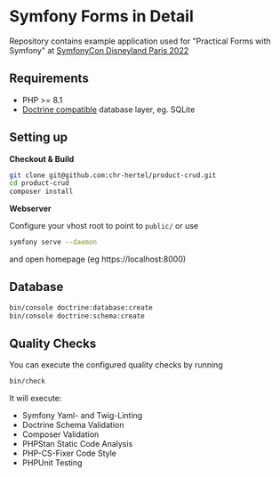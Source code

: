 # Symfony Forms in Detail

Repository contains example application used for "Practical Forms with Symfony" at [SymfonyCon Disneyland Paris 2022](https://live.symfony.com/2022-paris-con/)

## Requirements

* PHP >= 8.1
* [Doctrine compatible](https://www.doctrine-project.org/projects/doctrine-dbal/en/3.4/reference/introduction.html#introduction) database layer, eg. SQLite

## Setting up

**Checkout & Build** 

```bash
git clone git@github.com:chr-hertel/product-crud.git
cd product-crud
composer install
```

**Webserver**

Configure your vhost root to point to `public/` or use  

```bash
symfony serve --daemon
```

and open homepage (eg https://localhost:8000)

## Database

```bash
bin/console doctrine:database:create
bin/console doctrine:schema:create
```

## Quality Checks

You can execute the configured quality checks by running

```bash
bin/check
```

It will execute:

* Symfony Yaml- and Twig-Linting
* Doctrine Schema Validation
* Composer Validation
* PHPStan Static Code Analysis
* PHP-CS-Fixer Code Style
* PHPUnit Testing
